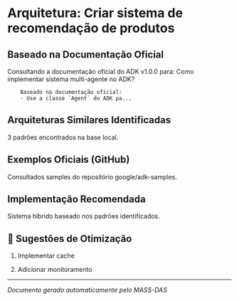 # Arquitetura: Criar sistema de recomendação de produtos

## Baseado na Documentação Oficial
Consultando a documentação oficial do ADK v1.0.0 para: Como implementar sistema multi-agente no ADK?
        
        
        Baseado na documentação oficial:
        - Use a classe `Agent` do ADK pa...

## Arquiteturas Similares Identificadas
3 padrões encontrados na base local.

## Exemplos Oficiais (GitHub)
Consultados samples do repositório google/adk-samples.

## Implementação Recomendada
Sistema híbrido baseado nos padrões identificados.


## 🚀 Sugestões de Otimização

1. Implementar cache

2. Adicionar monitoramento


---
*Documento gerado automaticamente pelo MASS-DAS*
